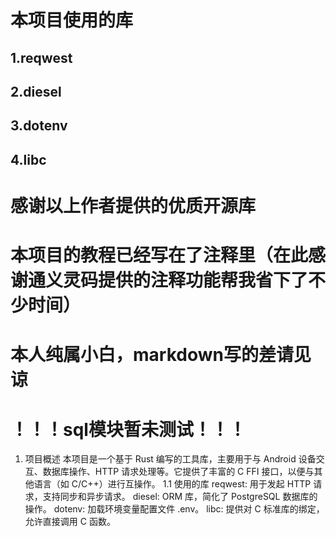 # 本项目使用的库
## 1.reqwest
## 2.diesel
## 3.dotenv
## 4.libc
# 感谢以上作者提供的优质开源库

# 本项目的教程已经写在了注释里（在此感谢通义灵码提供的注释功能帮我省下了不少时间）
# 本人纯属小白，markdown写的差请见谅
# ！！！sql模块暂未测试！！！
1. 项目概述
   本项目是一个基于 Rust 编写的工具库，主要用于与 Android 设备交互、数据库操作、HTTP 请求处理等。它提供了丰富的 C FFI 接口，以便与其他语言（如 C/C++）进行互操作。
   1.1 使用的库
   reqwest: 用于发起 HTTP 请求，支持同步和异步请求。
   diesel: ORM 库，简化了 PostgreSQL 数据库的操作。
   dotenv: 加载环境变量配置文件 .env。
   libc: 提供对 C 标准库的绑定，允许直接调用 C 函数。
 

     